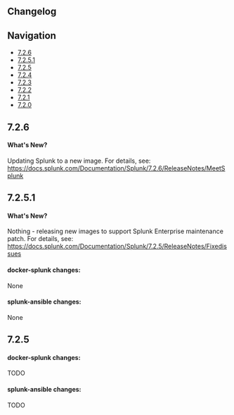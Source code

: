 ## Changelog

## Navigation

* [7.2.6](#726)
* [7.2.5.1](#7251)
* [7.2.5](#725)
* [7.2.4](#724)
* [7.2.3](#723)
* [7.2.2](#722)
* [7.2.1](#721)
* [7.2.0](#720)

## 7.2.6

#### What's New?
Updating Splunk to a new image. For details, see: https://docs.splunk.com/Documentation/Splunk/7.2.6/ReleaseNotes/MeetSplunk

## 7.2.5.1

#### What's New?
Nothing - releasing new images to support Splunk Enterprise maintenance patch. For details, see: https://docs.splunk.com/Documentation/Splunk/7.2.5/ReleaseNotes/Fixedissues

#### docker-splunk changes:
None

#### splunk-ansible changes:
None

## 7.2.5

#### docker-splunk changes:
TODO

#### splunk-ansible changes:
TODO
